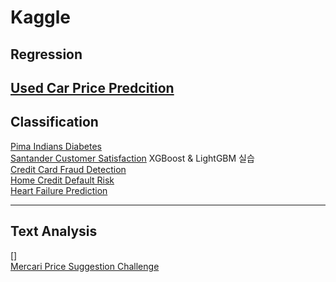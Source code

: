 # Kaggle

## Regression
[Used Car Price Predcition](https://github.com/kimbyeolhee/Kaggle/blob/main/Used%20Car%20Price%20Prediction/2021-09-18_%EC%A4%91%EA%B3%A0%20%EC%9E%90%EB%8F%99%EC%B0%A8%20%EA%B0%80%EA%B2%A9%20Regression.ipynb)<br/>
------------------------------
## Classification
[Pima Indians Diabetes](https://github.com/kimbyeolhee/Kaggle/tree/main/Pama_indians_diabetes)<br/>
[Santander Customer Satisfaction](https://github.com/kimbyeolhee/Kaggle/tree/main/Santander%20Customer%20Satisfaction)
XGBoost & LightGBM 실습<br/>
[Credit Card Fraud Detection](https://github.com/kimbyeolhee/Kaggle/blob/main/Credit%20Card%20Fraud%20Detection/Credit%20Card%20Fault%20Detection.ipynb)<br/>
[Home Credit Default Risk](https://github.com/kimbyeolhee/Kaggle/tree/main/Home%20Credit%20Default%20Risk)<br/>
[Heart Failure Prediction](https://github.com/kimbyeolhee/Kaggle/blob/main/Heart%20Failure%20Prediction/2021-09-17_%EC%8B%AC%EB%B6%80%EC%A0%84%EC%A6%9D%20Classification%20.ipynb)<br/>

-------------------------------
## Text Analysis
[]<br/>
[Mercari Price Suggestion Challenge](https://github.com/kimbyeolhee/Kaggle/blob/main/Mercari%20Price%20Suggestion%20Challenge/Mercari%20Price%20Suggestion%20Challenge.ipynb)<br/>
